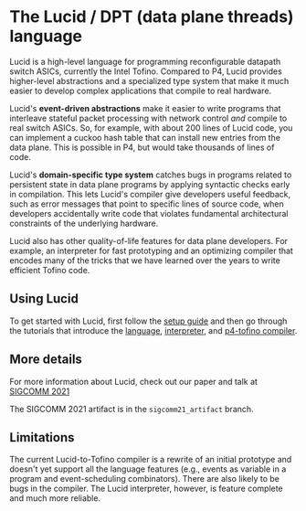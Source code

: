 # The Lucid / DPT (data plane threads) language

Lucid is a high-level language for programming reconfigurable datapath switch ASICs, currently the Intel Tofino. Compared to P4, Lucid provides higher-level abstractions and a specialized type system that make it much easier to develop complex applications that compile to real hardware.

Lucid's **event-driven abstractions** make it easier to write programs that interleave stateful packet processing with network control *and* compile to real switch ASICs. So, for example, with about 200 lines of Lucid code, you can implement a cuckoo hash table that can install new entries from the data plane. This is possible in P4, but would take thousands of lines of code. 

Lucid's **domain-specific type system** catches bugs in programs related to persistent state in data plane programs by applying syntactic checks early in compilation. This lets Lucid's compiler give developers useful  feedback, such as error messages that point to specific lines of source code, when developers accidentally write code that violates fundamental architectural constraints of the underlying hardware. 

Lucid also has other quality-of-life features for data plane developers. For example, an interpreter for fast prototyping and an optimizing compiler that encodes many of the tricks that we have learned over the years to write efficient Tofino code.


## Using Lucid

To get started with Lucid, first follow the [setup guide](docs/setup.md) and then go through the tutorials that introduce the [language](docs/tutorial_language.md), [interpreter](docs/tutorial_interpreter.md), and [p4-tofino compiler](docs/tutorial_compiler.md).


## More details
For more information about Lucid, check out our paper and talk at [SIGCOMM 2021](https://conferences.sigcomm.org/sigcomm/2021/program.html)

The SIGCOMM 2021 artifact is in the ``sigcomm21_artifact`` branch.


## Limitations
The current Lucid-to-Tofino compiler is a rewrite of an initial prototype and doesn't yet support all the language features (e.g., events as variable in a program and event-scheduling combinators). There are also likely to be bugs in the compiler. The Lucid interpreter, however, is feature complete and much more reliable.
